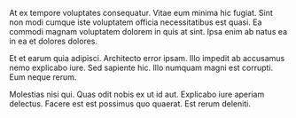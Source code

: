 At ex tempore voluptates consequatur. Vitae eum minima hic fugiat. Sint non modi cumque iste voluptatem officia necessitatibus est quasi. Ea commodi magnam voluptatem dolorem in quis at sint. Ipsa enim ab natus ea in ea et dolores dolores.
 Et et earum quia adipisci. Architecto error ipsam. Illo impedit ab accusamus nemo explicabo iure. Sed sapiente hic. Illo numquam magni est corrupti. Eum neque rerum.
 Molestias nisi qui. Quas odit nobis ex ut id aut. Explicabo iure aperiam delectus. Facere est est possimus quo quaerat. Est rerum deleniti.